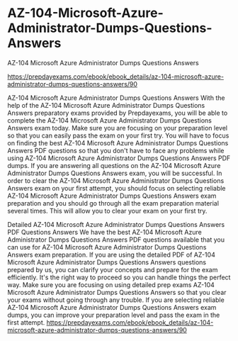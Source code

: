 # AZ-104-Microsoft-Azure-Administrator-Dumps-Questions-Answers
AZ-104 Microsoft Azure Administrator Dumps Questions Answers

https://prepdayexams.com/ebook/ebook_details/az-104-microsoft-azure-administrator-dumps-questions-answers/90

AZ-104 Microsoft Azure Administrator Dumps Questions Answers
With the help of the AZ-104 Microsoft Azure Administrator Dumps Questions Answers preparatory exams provided by Prepdayexams, you will be able to complete the AZ-104 Microsoft Azure Administrator Dumps Questions Answers exam today. Make sure you are focusing on your preparation level so that you can easily pass the exam on your first try. You will have to focus on finding the best AZ-104 Microsoft Azure Administrator Dumps Questions Answers PDF questions so that you don't have to face any problems while using AZ-104 Microsoft Azure Administrator Dumps Questions Answers PDF dumps. If you are answering all questions on the AZ-104 Microsoft Azure Administrator Dumps Questions Answers exam, you will be successful. In order to clear the AZ-104 Microsoft Azure Administrator Dumps Questions Answers exam on your first attempt, you should focus on selecting reliable AZ-104 Microsoft Azure Administrator Dumps Questions Answers exam preparation and you should go through all the exam preparation material several times. This will allow you to clear your exam on your first try.

Detailed AZ-104 Microsoft Azure Administrator Dumps Questions Answers PDF Questions Answers
We have the best AZ-104 Microsoft Azure Administrator Dumps Questions Answers PDF questions available that you can use for AZ-104 Microsoft Azure Administrator Dumps Questions Answers exam preparation. If you are using the detailed PDF of AZ-104 Microsoft Azure Administrator Dumps Questions Answers questions prepared by us, you can clarify your concepts and prepare for the exam efficiently. It's the right way to proceed so you can handle things the perfect way. Make sure you are focusing on using detailed prep exams AZ-104 Microsoft Azure Administrator Dumps Questions Answers so that you clear your exams without going through any trouble. If you are selecting reliable AZ-104 Microsoft Azure Administrator Dumps Questions Answers exam dumps, you can improve your preparation level and pass the exam in the first attempt.
https://prepdayexams.com/ebook/ebook_details/az-104-microsoft-azure-administrator-dumps-questions-answers/90

